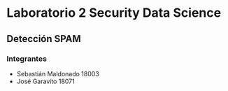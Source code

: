 # Laboratorio 2 Security Data Science  
## Detección SPAM  

### Integrantes  
- Sebastián Maldonado 18003  
- José Garavito 18071

